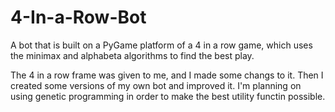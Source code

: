 # 4-In-a-Row-Bot
A bot that is built on a PyGame platform of a 4 in a row game, which uses the minimax and alphabeta algorithms to find the best play.

The 4 in a row frame was given to me, and I made some changs to it. Then I created some versions of my own bot and improved it. 
I'm planning on using genetic programming in order to make the best utility functin possible.
